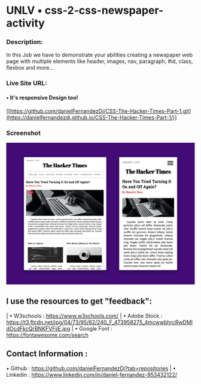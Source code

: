 # UNLV • css-2-css-newspaper-activity

### Description:  
In this Job we have to demonstrate your abilities creating a newspaper web page with multiple elements like header,
images, nav, paragraph, #id, class, flexbox and more... 

### Live Site URL: 
#### • It's responsive Design too!
[[https://github.com/danielFernandezDj/CSS-The-Hacker-Times-Part-1.git](https://danielfernandezdj.github.io/CSS-The-Hacker-Times-Part-1/)]

### Screenshot
![Alt Text](/assets/FInal%20Proyect.png)

## I use the resources to get "feedback":
| • W3schools :   https://www.w3schools.com/
| • Adobe Stock :    https://t3.ftcdn.net/jpg/04/73/95/82/240_F_473958275_4mcwwbhrcRwDMldOcdFkcQrBNKFVFijE.jpg
| • Google Font : https://fontawesome.com/search

## Contact Information :
 • Github :      https://github.com/danielFernandezDj?tab=repositories
| • Linkedin :    https://www.linkedin.com/in/daniel-fernandez-953432122/


